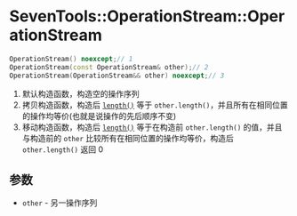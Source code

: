# SevenTools::OperationStream::OperationStream

```cpp
OperationStream() noexcept;// 1
OperationStream(const OperationStream& other);// 2
OperationStream(OperationStream&& other) noexcept;// 3
```

1. 默认构造函数，构造空的操作序列
2. 拷贝构造函数，构造后 [`length()`](length.md) 等于 `other.length()`，并且所有在相同位置的操作均等价(也就是说操作的先后顺序不变)
3. 移动构造函数，构造后 [`length()`](length.md) 等于在构造前 `other.length()` 的值，并且与构造前的 `other` 比较所有在相同位置的操作均等价，构造后 `other.length()` 返回 0

## 参数

- `other` \- 另一操作序列